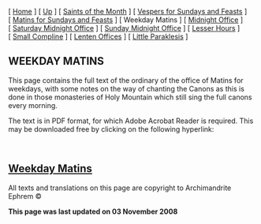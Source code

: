 \[ [Home](index.md) \] \[ [Up](horologion.md) \] \[ [Saints of the Month](saintsof.md) \] \[ [Vespers for Sundays and Feasts](vespers.md) \] \[ [Matins for Sundays and Feasts](mat-sun.md) \] \[ Weekday Matins \] \[ [Midnight Office](midnight_office.md) \] \[ [Saturday Midnight Office](saturday_midnight_office.md) \] \[ [Sunday Midnight Office](sunday_midnight_office.md) \] \[ [Lesser Hours](lesser_hours.md) \] \[ [Small Compline](small_compline.md) \] \[ [Lenten Offices](lenten_offices.md) \] \[ [Little Paraklesis](lit-parak.md) \]

WEEKDAY MATINS
--------------

This page contains the full text of the ordinary of the office of Matins for weekdays, with some notes on the way of chanting the Canons as this is done in those monasteries of Holy Mountain which still sing the full canons every morning.

The text is in PDF format, for which Adobe Acrobat Reader is required. This may be downloaded free by clicking on the following hyperlink:

<span style="mso-bidi-font-size: 10.0pt; font-family: Book Antiqua; Translating
Liturgy&lt;/a&gt;&lt;/span&gt;&lt;/font&gt;&lt;/p&gt;
&lt;p&gt;&lt;font size=">   </span>

[Weekday Matins](Matheb.pdf)
----------------------------

All texts and translations on this page are copyright to Archimandrite Ephrem ©

**This page was last updated on 03 November 2008**
